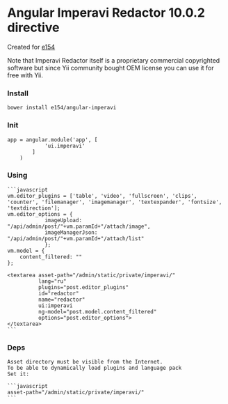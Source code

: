 # Angular Imperavi Redactor 10.0.2 directive

Created for [e154](http://e154.ru)

Note that Imperavi Redactor itself is a proprietary commercial copyrighted software but since Yii community bought OEM license you can use it for free with Yii.

### Install
    
    bower install e154/angular-imperavi
    
### Init

    app = angular.module('app', [
                'ui.imperavi'
            ]
        )
    
### Using

    ```javascript
    vm.editor_plugins = ['table', 'video', 'fullscreen', 'clips', 'counter', 'filemanager', 'imagemanager', 'textexpander', 'fontsize', 'textdirection'];
    vm.editor_options = {
                imageUpload: "/api/admin/post/"+vm.paramId+"/attach/image",
                imageManagerJson: "/api/admin/post/"+vm.paramId+"/attach/list"
                };
    vm.model = {
        content_filtered: ""
    };
    
    <textarea asset-path="/admin/static/private/imperavi/"
              lang="ru" 
              plugins="post.editor_plugins"
              id="redactor"
              name="redactor"
              ui:imperavi
              ng-model="post.model.content_filtered"
              options="post.editor_options">
    </textarea>
    ```
        
### Deps
    
    Asset directory must be visible from the Internet. 
    To be able to dynamically load plugins and language pack
    Set it:
    
    ```javascript
    asset-path="/admin/static/private/imperavi/"
    ```
    
